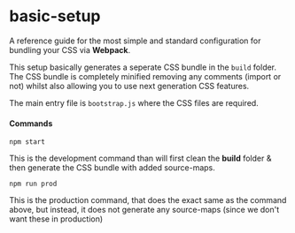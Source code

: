 # basic-setup

A reference guide for the most simple and standard configuration for bundling your CSS via **Webpack**.

This setup basically generates a seperate CSS bundle in the `build` folder. The CSS bundle is completely minified removing any comments (import or not) whilst also allowing you to use next generation CSS features.

The main entry file is `bootstrap.js` where the CSS files are required.



#### Commands

`npm start`

This is the development command than will first clean the **build** folder & then generate the CSS bundle with added source-maps.


`npm run prod`

This is the production command, that does the exact same as the command above, but instead, it does not generate any source-maps (since we don't want these in production)
